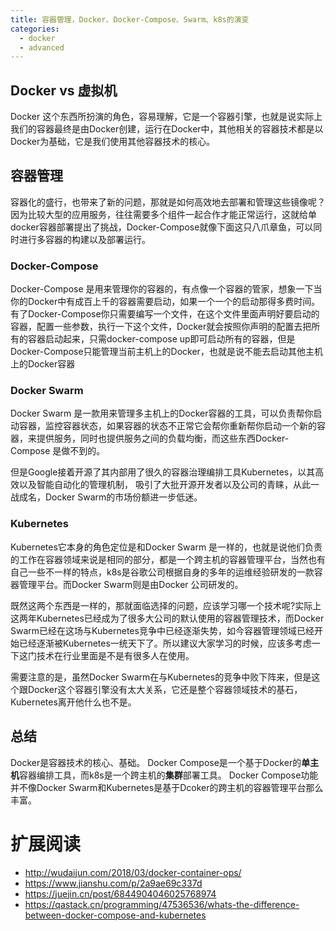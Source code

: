 ```yaml
---
title: 容器管理，Docker、Docker-Compose、Swarm、k8s的演变
categories:
  - docker
  - advanced
---
```





## Docker vs 虚拟机

Docker 这个东西所扮演的角色，容易理解，它是一个容器引擎，也就是说实际上我们的容器最终是由Docker创建，运行在Docker中，其他相关的容器技术都是以Docker为基础，它是我们使用其他容器技术的核心。


## 容器管理

容器化的盛行，也带来了新的问题，那就是如何高效地去部署和管理这些镜像呢？因为比较大型的应用服务，往往需要多个组件一起合作才能正常运行，这就给单docker容器部署提出了挑战，Docker-Compose就像下面这只八爪章鱼，可以同时进行多容器的构建以及部署运行。




### Docker-Compose

Docker-Compose 是用来管理你的容器的，有点像一个容器的管家，想象一下当你的Docker中有成百上千的容器需要启动，如果一个一个的启动那得多费时间。有了Docker-Compose你只需要编写一个文件，在这个文件里面声明好要启动的容器，配置一些参数，执行一下这个文件，Docker就会按照你声明的配置去把所有的容器启动起来，只需docker-compose up即可启动所有的容器，但是Docker-Compose只能管理当前主机上的Docker，也就是说不能去启动其他主机上的Docker容器

### Docker Swarm

Docker Swarm 是一款用来管理多主机上的Docker容器的工具，可以负责帮你启动容器，监控容器状态，如果容器的状态不正常它会帮你重新帮你启动一个新的容器，来提供服务，同时也提供服务之间的负载均衡，而这些东西Docker-Compose 是做不到的。

但是Google接着开源了其内部用了很久的容器治理编排工具Kubernetes，以其高效以及智能自动化的管理机制，
吸引了大批开源开发者以及公司的青睐，从此一战成名，Docker Swarm的市场份额进一步低迷。




### Kubernetes

Kubernetes它本身的角色定位是和Docker Swarm 是一样的，也就是说他们负责的工作在容器领域来说是相同的部分，都是一个跨主机的容器管理平台，当然也有自己一些不一样的特点，k8s是谷歌公司根据自身的多年的运维经验研发的一款容器管理平台。而Docker Swarm则是由Docker 公司研发的。

既然这两个东西是一样的，那就面临选择的问题，应该学习哪一个技术呢?实际上这两年Kubernetes已经成为了很多大公司的默认使用的容器管理技术，而Docker Swarm已经在这场与Kubernetes竞争中已经逐渐失势，如今容器管理领域已经开始已经逐渐被Kubernetes一统天下了。所以建议大家学习的时候，应该多考虑一下这门技术在行业里面是不是有很多人在使用。

需要注意的是，虽然Docker Swarm在与Kubernetes的竞争中败下阵来，但是这个跟Docker这个容器引擎没有太大关系，它还是整个容器领域技术的基石，Kubernetes离开他什么也不是。

## 总结

Docker是容器技术的核心、基础。
Docker Compose是一个基于Docker的**单主机**容器编排工具，而k8s是一个跨主机的**集群**部署工具。
Docker Compose功能并不像Docker Swarm和Kubernetes是基于Dcoker的跨主机的容器管理平台那么丰富。


# 扩展阅读

- http://wudaijun.com/2018/03/docker-container-ops/
- https://www.jianshu.com/p/2a9ae69c337d
- https://juejin.cn/post/6844904046025768974
- https://qastack.cn/programming/47536536/whats-the-difference-between-docker-compose-and-kubernetes
